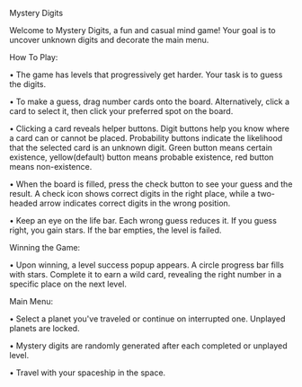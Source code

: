 Mystery Digits

Welcome to Mystery Digits, a fun and casual mind game! Your goal is to uncover unknown digits and decorate the main menu.


How To Play:

•	The game has levels that progressively get harder. Your task is to guess the digits.

•	To make a guess, drag number cards onto the board. Alternatively, click a card to select it, then click your preferred spot on the board.

•	Clicking a card reveals helper buttons. Digit buttons help you know where a card can or cannot be placed. Probability buttons indicate the likelihood that the selected card is an unknown digit. Green button means certain existence, yellow(default) button means probable existence, red button means non-existence.

•	When the board is filled, press the check button to see your guess and the result. A check icon shows correct digits in the right place, while a two-headed arrow indicates correct digits in the wrong position.

•	Keep an eye on the life bar. Each wrong guess reduces it. If you guess right, you gain stars. If the bar empties, the level is failed.


Winning the Game:

•	Upon winning, a level success popup appears. A circle progress bar fills with stars. Complete it to earn a wild card, revealing the right number in a specific place on the next level.


Main Menu:

•	Select a planet you've traveled or continue on interrupted one. Unplayed planets are locked.

•	Mystery digits are randomly generated after each completed or unplayed level.

•	Travel with your spaceship in the space.
